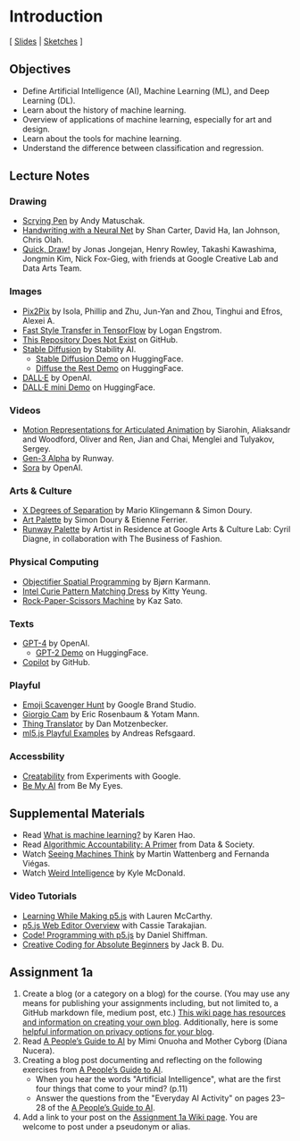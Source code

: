 # Introduction

[ [Slides](https://docs.google.com/presentation/d/1kAPACuob_EjZHcVd63Sz3-3PrQsUUZon10Dz7_V22wM/) \| [Sketches](https://editor.p5js.org/jackbdu/collections/kjuPKBzeH) ]

## Objectives

-   Define Artificial Intelligence (AI), Machine Learning (ML), and Deep Learning (DL).
-   Learn about the history of machine learning.
-   Overview of applications of machine learning, especially for art and design.
-   Learn about the tools for machine learning.
-   Understand the difference between classification and regression.

## Lecture Notes

### Drawing

-   [Scrying Pen](https://experiments.withgoogle.com/scrying-pen) by Andy Matuschak.
-   [Handwriting with a Neural Net](https://experiments.withgoogle.com/handwriting-with-a-neural-net) by Shan Carter, David Ha, Ian Johnson, Chris Olah.
-   [Quick, Draw!](https://quickdraw.withgoogle.com) by Jonas Jongejan, Henry Rowley, Takashi Kawashima, Jongmin Kim, Nick Fox-Gieg, with friends at Google Creative Lab and Data Arts Team.

### Images

-   [Pix2Pix](https://phillipi.github.io/pix2pix/) by Isola, Phillip and Zhu, Jun-Yan and Zhou, Tinghui and Efros, Alexei A.
-   [Fast Style Transfer in TensorFlow](https://github.com/lengstrom/fast-style-transfer) by Logan Engstrom.
-   [This Repository Does Not Exist](https://github.com/paulbricman/thisrepositorydoesnotexist) on GitHub.
-   [Stable Diffusion](https://stability.ai/news/stable-diffusion-public-release) by Stability AI.
    -   [Stable Diffusion Demo](https://stability.ai/news/stable-diffusion-announcement) on HuggingFace.
    -   [Diffuse the Rest Demo](https://huggingface.co/spaces/huggingface-projects/diffuse-the-rest) on HuggingFace.
-   [DALL·E](https://openai.com/index/dall-e/) by OpenAI.
-   [DALL·E mini Demo](https://huggingface.co/spaces/dalle-mini/dalle-mini) on HuggingFace.

### Videos

-   [Motion Representations for Articulated Animation](https://github.com/snap-research/articulated-animation) by Siarohin, Aliaksandr and Woodford, Oliver and Ren, Jian and Chai, Menglei and Tulyakov, Sergey.
-   [Gen-3 Alpha](https://runwayml.com/research/introducing-gen-3-alpha) by Runway.
-   [Sora](https://openai.com/index/video-generation-models-as-world-simulators/) by OpenAI.

### Arts & Culture

-   [X Degrees of Separation](https://experiments.withgoogle.com/x-degrees-of-separation) by Mario Klingemann & Simon Doury.
-   [Art Palette](https://experiments.withgoogle.com/art-palette) by Simon Doury & Etienne Ferrier.
-   [Runway Palette](https://experiments.withgoogle.com/business-of-fashion) by Artist in Residence at Google Arts & Culture Lab: Cyril Diagne, in collaboration with The Business of Fashion.

### Physical Computing

-   [Objectifier Spatial Programming](https://experiments.withgoogle.com/objectifier-spatial-programming) by Bjørn Karmann.
-   [Intel Curie Pattern Matching Dress](https://www.hackster.io/kitty-yeung/arduino-101-intel-curie-pattern-matching-dress-9cc783) by Kitty Yeung.
-   [Rock-Paper-Scissors Machine](https://experiments.withgoogle.com/rock-paper-scissors) by Kaz Sato.

### Texts

-   [GPT-4](https://openai.com/index/gpt-4/) by OpenAI.
    -   [GPT-2 Demo](https://transformer.huggingface.co/doc/distil-gpt2) on HuggingFace.
-   [Copilot](https://github.com/features/copilot) by GitHub.

### Playful

-   [Emoji Scavenger Hunt](https://experiments.withgoogle.com/emoji-scavenger) by Google Brand Studio.
-   [Giorgio Cam](https://experiments.withgoogle.com/giorgio-cam) by Eric Rosenbaum & Yotam Mann.
-   [Thing Translator](https://experiments.withgoogle.com/thing-translator) by Dan Motzenbecker.
-   [ml5.js Playful Examples](https://ml5-fellowship-2020.github.io/examples/) by Andreas Refsgaard.

### Accessbility

-   [Creatability](https://experiments.withgoogle.com/collection/creatability) from Experiments with Google.
-   [Be My AI](https://www.bemyeyes.com/blog/announcing-be-my-ai) from Be My Eyes.

## Supplemental Materials

-   Read [What is machine learning?](https://www.technologyreview.com/s/612437/what-is-machine-learning-we-drew-you-another-flowchart/) by Karen Hao.
-   Read [Algorithmic Accountability: A Primer](https://datasociety.net/wp-content/uploads/2018/04/Data_Society_Algorithmic_Accountability_Primer_FINAL-4.pdf) from Data & Society.
-   Watch [Seeing Machines Think](https://youtu.be/ugkfmHBW74Q) by Martin Wattenberg and Fernanda Viégas.
-   Watch [Weird Intelligence](https://vimeo.com/304110435) by Kyle McDonald.

### Video Tutorials

-   [Learning While Making p5.js](https://youtu.be/1k3X4DLDHdc) with Lauren McCarthy.
-   [p5.js Web Editor Overview](https://youtu.be/x1rJJRVTpAI) with Cassie Tarakajian.
-   [Code! Programming with p5.js](https://www.youtube.com/playlist?list=PLRqwX-V7Uu6Zy51Q-x9tMWIv9cueOFTFA) by Daniel Shiffman.
-   [Creative Coding for Absolute Beginners](https://www.youtube.com/playlist?list=PLUbmjnHkwarjjudjj2dclvClnL5ngpDze) by Jack B. Du.

## Assignment 1a

1. Create a blog (or a category on a blog) for the course. (You may use any means for publishing your assignments including, but not limited to, a GitHub markdown file, medium post, etc.) [This wiki page has resources and information on creating your own blog](https://github.com/jackbdu/Intro-ML-Arts-IMA-Summer24/wiki/Documentation-Blog-Resources). Additionally, here is some [helpful information on privacy options for your blog](https://www.nyu.edu/servicelink/KB0012245).
2. Read [A People’s Guide to AI](https://alliedmedia.org/wp-content/uploads/2020/09/peoples-guide-ai.pdf) by Mimi Onuoha and Mother Cyborg (Diana Nucera).
3. Creating a blog post documenting and reflecting on the following exercises from [A People’s Guide to AI](https://alliedmedia.org/wp-content/uploads/2020/09/peoples-guide-ai.pdf).
    - When you hear the words "Artificial Intelligence", what are the first four things that come to your mind? (p.11)
    - Answer the questions from the "Everyday AI Activity" on pages 23–28 of the [A People’s Guide to AI](https://alliedmedia.org/wp-content/uploads/2020/09/peoples-guide-ai.pdf).
4. Add a link to your post on the [Assignment 1a Wiki page](https://github.com/jackbdu/Intro-ML-Arts-IMA-Summer24/wiki/Assignment-1a). You are welcome to post under a pseudonym or alias.
